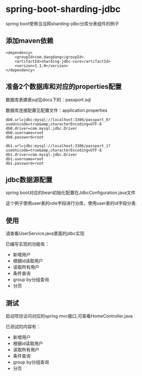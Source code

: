 # spring-boot-sharding-jdbc
spring boot使用当当网sharding-jdbc分库分表组件的例子

## 添加maven依赖
```
<dependency>
    <groupId>com.dangdang</groupId>
    <artifactId>sharding-jdbc-core</artifactId>
    <version>1.1.0</version>
</dependency>
```

## 准备2个数据库和对应的properties配置
数据库表建表sql见docs下的：passport.sql

数据库连接配置见配置文件：application.properties
```
db0.url=jdbc:mysql://localhost:3306/passport_0?useUnicode=true&amp;characterEncoding=UTF-8
db0.driver=com.mysql.jdbc.Driver
db0.username=root
db0.password=root

db1.url=jdbc:mysql://localhost:3306/passport_1?useUnicode=true&amp;characterEncoding=UTF-8
db1.driver=com.mysql.jdbc.Driver
db1.username=root
db1.password=root
```


## jdbc数据源配置
spring boot对应的bean初始化配置在JdbcConfiguration.java文件

这个例子使用user表的role字段进行分库，使用user表的id字段分表.


## 使用

请查看UserService.java里面的jdbc实现

已编写实现的功能有：
- 新增用户
- 根据id读取用户
- 读取所有用户
- 条件查询
- group by分组查询
- 分页

## 测试

启动项目访问对应的spring mvc接口,可查看HomeController.java

已测试的内容有：
- 新增用户
- 根据id读取用户
- 读取所有用户
- 条件查询
- group by分组查询
- 分页


